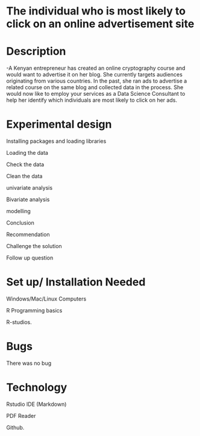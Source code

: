 # The individual who is most likely to click on an online advertisement site

# Description

-A Kenyan entrepreneur has created an online cryptography course and would want to advertise it on her blog. She currently targets audiences originating from various countries. In the past, she ran ads to advertise a related course on the same blog and collected data in the process. She would now like to employ your services as a Data Science Consultant to help her identify which individuals are most likely to click on her ads. 

# Experimental design

Installing packages and loading libraries

Loading the data

Check the data

Clean the data

univariate analysis

Bivariate analysis

modelling

Conclusion

Recommendation

Challenge the solution

Follow up question

# Set up/ Installation Needed

Windows/Mac/Linux Computers

R Programming basics

R-studios.

# Bugs

There was no bug

# Technology

Rstudio IDE (Markdown)

PDF Reader

Github.
